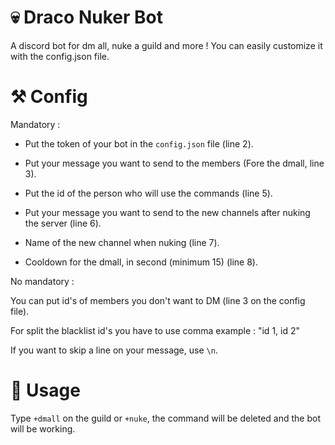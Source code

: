 # 💀 Draco Nuker Bot
A discord bot for dm all, nuke a guild and more ! You can easily customize it with the config.json file.

# ⚒️ Config
Mandatory :

- Put the token of your bot in the `config.json` file (line 2).

- Put your message you want to send to the members (Fore the dmall, line 3).

- Put the id of the person who will use the commands (line 5).

- Put your message you want to send to the new channels after nuking the server (line 6).

- Name of the new channel when nuking (line 7).

- Cooldown for the dmall, in second (minimum 15) (line 8).


No mandatory :

You can put id's of members you don't want to DM (line 3 on the config file).

For split the blacklist id's you have to use comma example : "id 1, id 2"

If you want to skip a line on your message, use `\n`.

# 🦴 Usage
Type `+dmall` on the guild or `+nuke`, the command will be deleted and the bot will be working.
